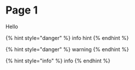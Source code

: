 # Page 1

Hello

{% hint style="danger" %}
info hint
{% endhint %}

{% hint style="danger" %}
warning
{% endhint %}

{% hint style="info" %}
info
{% endhint %}
